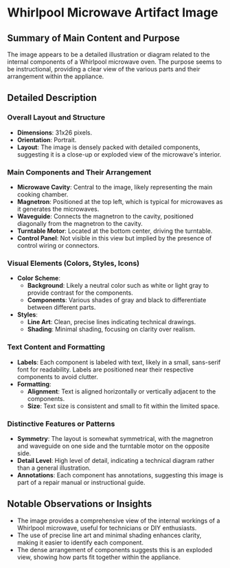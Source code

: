 # Whirlpool Microwave Artifact Image

## Summary of Main Content and Purpose
The image appears to be a detailed illustration or diagram related to the internal components of a Whirlpool microwave oven. The purpose seems to be instructional, providing a clear view of the various parts and their arrangement within the appliance.

## Detailed Description

### Overall Layout and Structure
- **Dimensions**: 31x26 pixels.
- **Orientation**: Portrait.
- **Layout**: The image is densely packed with detailed components, suggesting it is a close-up or exploded view of the microwave's interior.

### Main Components and Their Arrangement
- **Microwave Cavity**: Central to the image, likely representing the main cooking chamber.
- **Magnetron**: Positioned at the top left, which is typical for microwaves as it generates the microwaves.
- **Waveguide**: Connects the magnetron to the cavity, positioned diagonally from the magnetron to the cavity.
- **Turntable Motor**: Located at the bottom center, driving the turntable.
- **Control Panel**: Not visible in this view but implied by the presence of control wiring or connectors.

### Visual Elements (Colors, Styles, Icons)
- **Color Scheme**:
  - **Background**: Likely a neutral color such as white or light gray to provide contrast for the components.
  - **Components**: Various shades of gray and black to differentiate between different parts.
- **Styles**:
  - **Line Art**: Clean, precise lines indicating technical drawings.
  - **Shading**: Minimal shading, focusing on clarity over realism.

### Text Content and Formatting
- **Labels**: Each component is labeled with text, likely in a small, sans-serif font for readability. Labels are positioned near their respective components to avoid clutter.
- **Formatting**:
  - **Alignment**: Text is aligned horizontally or vertically adjacent to the components.
  - **Size**: Text size is consistent and small to fit within the limited space.

### Distinctive Features or Patterns
- **Symmetry**: The layout is somewhat symmetrical, with the magnetron and waveguide on one side and the turntable motor on the opposite side.
- **Detail Level**: High level of detail, indicating a technical diagram rather than a general illustration.
- **Annotations**: Each component has annotations, suggesting this image is part of a repair manual or instructional guide.

## Notable Observations or Insights
- The image provides a comprehensive view of the internal workings of a Whirlpool microwave, useful for technicians or DIY enthusiasts.
- The use of precise line art and minimal shading enhances clarity, making it easier to identify each component.
- The dense arrangement of components suggests this is an exploded view, showing how parts fit together within the appliance.